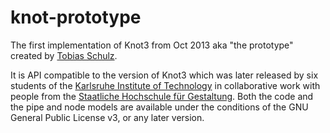 # knot-prototype

The first implementation of Knot3 from Oct 2013 aka "the prototype" created by [Tobias Schulz](https://github.com/tobiasschulz).

It is API compatible to the version of Knot3 which was later released by six students
of the [Karlsruhe Institute of Technology](http://www.kit.edu) in collaborative work with people from the [Staatliche Hochschule für Gestaltung](http://www.hfg-karlsruhe.de).
Both the code and the pipe and node models are available under the conditions of the GNU General Public License v3, or any later version.

